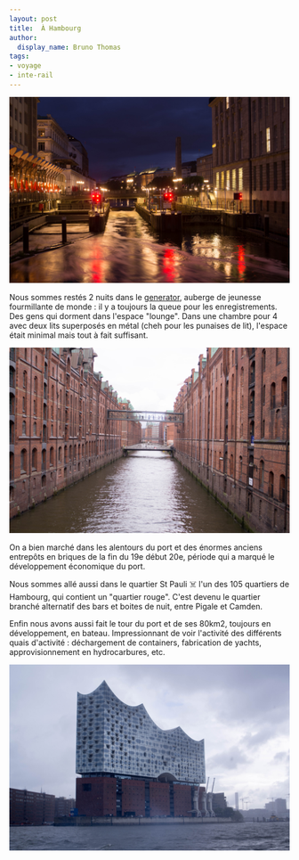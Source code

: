 ```yaml
---
layout: post
title:  À Hambourg
author:
  display_name: Bruno Thomas
tags:
- voyage
- inte-rail
---
```


![un canal à côté de l'hôtel de ville](/images/interrail2023/IMGP4172.jpg)

Nous sommes  restés 2 nuits dans le [generator](https://staygenerator.com/hostels/hamburg), auberge de jeunesse fourmillante de monde : il y a toujours la queue pour les enregistrements. Des gens qui dorment dans l'espace "lounge". Dans une chambre pour 4 avec deux lits superposés en métal (cheh pour les punaises de lit), l'espace était minimal mais tout à fait suffisant.

![entrepôts en briques](/images/interrail2023/IMGP4161.jpg)

On a bien marché dans les alentours du port et des énormes anciens entrepôts en briques de la fin du 19e début 20e, période qui a marqué le développement économique du port.

Nous sommes allé aussi dans le quartier St Pauli ☠️ l'un des 105 quartiers de Hambourg, qui contient un "quartier rouge". C'est devenu le quartier branché alternatif des bars et boites de nuit, entre Pigale et Camden.

Enfin nous avons aussi fait le tour du port et de ses 80km2, toujours en développement, en bateau. Impressionnant de voir l'activité des différents quais d'activité : déchargement de containers, fabrication de yachts, approvisionnement en hydrocarbures, etc.

![la philharmonie](/images/interrail2023/IMGP4144.jpg)
